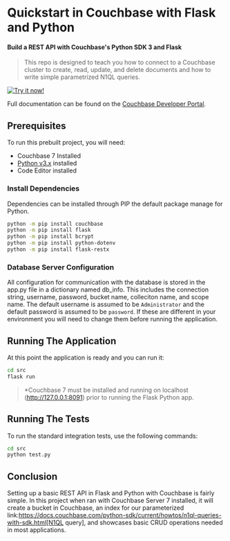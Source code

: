 # Quickstart in Couchbase with Flask and Python
#### Build a REST API with Couchbase's Python SDK 3 and Flask 

> This repo is designed to teach you how to connect to a Couchbase cluster to create, read, update, and delete documents and how to write simple parametrized N1QL queries.

[![Try it now!](https://da-demo-images.s3.amazonaws.com/runItNow_outline.png?couchbase-example=python-flaskquickstart-repo&source=github)](https://gitpod.io/#https://github.com/couchbase-examples/python-quickstart)

Full documentation can be found on the [Couchbase Developer Portal](https://developer.couchbase.com/tutorial-quickstart-flask-python/).

## Prerequisites
To run this prebuilt project, you will need:

- Couchbase 7 Installed
- [Python v3.x](https://www.python.org/downloads/) installed 
- Code Editor installed

### Install Dependencies 
Dependencies can be installed through PIP the default package manage for Python.

```sh
python -m pip install couchbase
python -m pip install flask
python -m pip install bcrypt
python -m pip install python-dotenv
python -m pip install flask-restx
```

### Database Server Configuration

All configuration for communication with the database is stored in the app.py file in a dictionary named db_info.  This includes the connection string, username, password, bucket name, colleciton name, and scope name.  The default username is assumed to be `Administrator` and the default password is assumed to be `password`.  If these are different in your environment you will need to change them before running the application.

## Running The Application

At this point the application is ready and you can run it:

```sh
cd src
flask run 
```

> *Couchbase 7 must be installed and running on localhost (http://127.0.0.1:8091) prior to running the Flask Python app.  

## Running The Tests

To run the standard integration tests, use the following commands:

```sh
cd src 
python test.py
```

## Conclusion

Setting up a basic REST API in Flask and Python with Couchbase is fairly simple.  In this project when ran with Couchbase Server 7 installed, it will create a bucket in Couchbase, an index for our parameterized link:https://docs.couchbase.com/python-sdk/current/howtos/n1ql-queries-with-sdk.html[N1QL query], and showcases basic CRUD operations needed in most applications.
